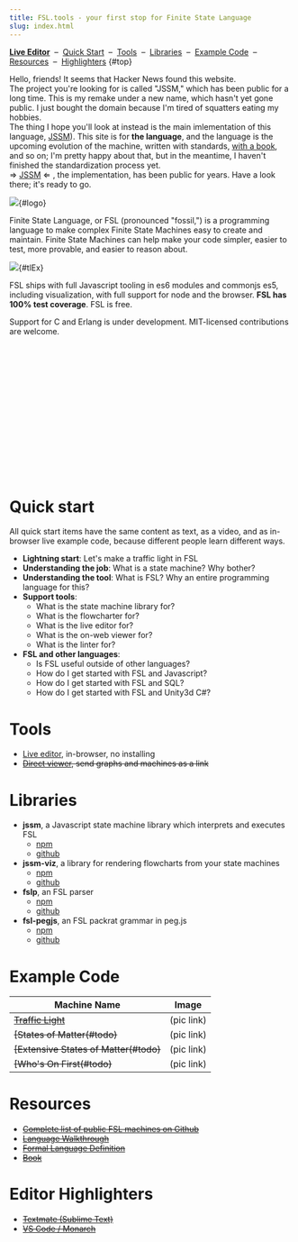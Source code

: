 ```yaml
---
title: FSL.tools - your first stop for Finite State Language
slug: index.html
---
```


<a rel="nofollow noopener" target="_blank" href="https://stonecypher.github.io/jssm-viz-demo/graph_explorer.html"><b>Live Editor</b></a> &nbsp;&ndash;&nbsp; [Quick Start](#quickstart) &nbsp;&ndash;&nbsp; [Tools](#) &nbsp;&ndash;&nbsp; [Libraries](#) &nbsp;&ndash;&nbsp; [Example Code](#) &nbsp;&ndash;&nbsp; [Resources](#) &nbsp;&ndash;&nbsp; [Highlighters](#) {#top}

<div class="heads_up">
  Hello, friends!  It seems that Hacker News found this website.
</div>

<div class="heads_up">
  The project you're looking for is called "JSSM," which has been public for a long time.  This is my
  remake under a new name, which hasn't yet gone public.  I just bought the domain because I'm tired of
  squatters eating my hobbies.
</div>

<div class="heads_up">
  The thing I hope you'll look at instead is the main imlementation of this language,
  <a href="https://github.com/StoneCypher/jssm/">JSSM</a>).  This site is for <b>the language</b>, and
  the language is the upcoming evolution of the machine, written with standards, <u>with a book</u>, and
  so on; I'm pretty happy about that, but in the meantime, I haven't finished the standardization
  process yet.
</div>

<div class="heads_up green">
  &rArr; <a href="https://github.com/StoneCypher/jssm">JSSM</a> &lArr; , the implementation, has been public for years.  Have a look there; it's ready to go.
</div>

![](logo%20icon%20and%20acronym%20with%20subtitle%20huge.png){#logo}

Finite State Language, or FSL (pronounced "fossil,") is a programming language to make complex Finite State Machines easy to create and maintain.  Finite State Machines can help make your code simpler, easier to test, more provable, and easier to reason about.

![](horiz%204-stop%20traffic%20light%20with%20code.png){#tlEx}

FSL ships with full Javascript tooling in es6 modules and commonjs es5, including visualization, with full support for node and the browser.  **FSL has 100% test coverage**.  FSL is free.

Support for C and Erlang is under development.  MIT-licensed contributions are welcome.

<br/><br/>

<a name="videotable_at_top"></a><table id="videotable" class="hidden">
  <tr>
  </tr>
  <tr>
  </tr>
</table><div id="videodrop" class="hidden">
  <iframe id="videotgt" src="" frameborder="0" allow="accelerometer; autoplay; encrypted-media; gyroscope; picture-in-picture" allowfullscreen></iframe>
</div>

<script type="text/javascript">

  const videos = [
    { name: 'Using the live editor',    video: 'W-jyNF3l84c' },
    { name: 'What are state machines?', video: 'cZRXsmpURmw' },
    { name: 'Why FSL?',                 video: 'ittTpm7Ne5Q' },
    { name: 'Publishing a machine',     video: 'Mh5LY4Mz15o' },
  ];

  function reveal(whichOne) {
    document.getElementById('videotgt').src        = `https://www.youtube.com/embed/${videos[whichOne].video}`;
    document.getElementById('videodrop').className = '';
  }

  const tab = document.getElementById('videotable'),
        thr = document.createElement('tr'),
        tdr = document.createElement('tr');

  videos.map( (video, i) => {
    const th = document.createElement('th');
    th.innerHTML = video.name;
    thr.appendChild(th);

    const td  = document.createElement('td'),
          tda = document.createElement('a'),
          tdi = document.createElement('img');

    tdi.src     = `https://img.youtube.com/vi/${video.video}/maxresdefault.jpg`;
    tda.onclick = () => reveal(i);
    tda.href    = '#videotable_at_top';

    tda.appendChild(tdi);
    td.appendChild(tda);
    tdr.appendChild(td);
  });

  tab.appendChild(thr);
  tab.appendChild(tdr);

</script>

<br/>

# <a name="quickstart">Quick start</a>

All quick start items have the same content as text, as a video, and as in-browser live example code, because different people learn different ways.

* **Lightning start**: Let's make a traffic light in FSL
* **Understanding the job**: What is a state machine?  Why bother?
* **Understanding the tool**: What is FSL?  Why an entire programming language for this?
* **Support tools**:
    * What is the state machine library for?
    * What is the flowcharter for?
    * What is the live editor for?
    * What is the on-web viewer for?
    * What is the linter for?
* **FSL and other languages**:
    * Is FSL useful outside of other languages?
    * How do I get started with FSL and Javascript?
    * How do I get started with FSL and SQL?
    * How do I get started with FSL and Unity3d C#?

# <a name="tools">Tools</a>

* <a rel="nofollow noopener" target="_blank" href="https://stonecypher.github.io/jssm-viz-demo/graph_explorer.html">Live editor</a>, in-browser, no installing
* ~~[Direct viewer](#todo), send graphs and machines as a link~~

# <a name="libraries">Libraries</a>

* **jssm**, a Javascript state machine library which interprets and executes FSL
    * [npm](https://www.npmjs.com/package/jssm)
    * [github](https://github.com/StoneCypher/jssm/)
* **jssm-viz**, a library for rendering flowcharts from your state machines
    * [npm](https://www.npmjs.com/package/jssm-viz)
    * [github](https://github.com/StoneCypher/jssm-viz/)
* **fslp**, an FSL parser
    * [npm](https://www.npmjs.com/package/fslp)
    * [github](https://github.com/StoneCypher/fslp/)
* **fsl-pegjs**, an FSL packrat grammar in peg.js
    * [npm](https://www.npmjs.com/package/fsl-pegjs)
    * [github](https://github.com/StoneCypher/fsl-pegjs/)

# <a name="examples">Example Code</a>

| Machine Name | Image |
|---|---|
| ~~[Traffic Light](#todo)~~ | (pic link) |
| ~~[States of Matter(#todo)~~ | (pic link) |
| ~~[Extensive States of Matter(#todo)~~ | (pic link) |
| ~~[Who's On First(#todo)~~ | (pic link) |

# <a name="resources">Resources</a>

* ~~[Complete list of public FSL machines on Github](#todo)~~
* ~~[Language Walkthrough](#todo)~~
* ~~[Formal Language Definition](#todo)~~
* ~~[Book](#todo)~~

# <a name="highlighters">Editor Highlighters</a>

* ~~[Textmate (Sublime Text)](#todo)~~
* ~~[VS Code / Monarch](#todo)~~
